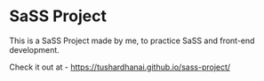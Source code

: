 # SaSS Project

This is a SaSS Project made by me, to practice  SaSS and front-end development.

Check it out at - https://tushardhanai.github.io/sass-project/
